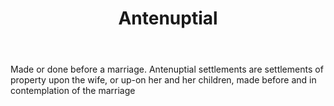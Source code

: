---
title: Antenuptial
permalink: "/definitions/antenuptial.html"
body: Made or done before a marriage. Antenuptial settlements are settlements of property
  upon the wife, or up-on her and her children, made before and in contemplation of
  the marriage
published_at: '2018-07-07'
layout: post
---